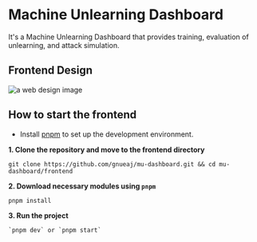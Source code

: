 # Machine Unlearning Dashboard
It's a Machine Unlearning Dashboard that provides training, evaluation of unlearning, and attack simulation.

## Frontend Design
<img src="https://github.com/gnueaj/mu-dashboard/blob/main/frontend/public/design.png" alt="a web design image" />

## How to start the frontend

* Install [pnpm](https://pnpm.io/installation) to set up the development environment.

**1. Clone the repository and move to the frontend directory**
```shell
git clone https://github.com/gnueaj/mu-dashboard.git && cd mu-dashboard/frontend
```

**2. Download necessary modules using `pnpm`**
```shell
pnpm install
```

**3. Run the project**
```shell
`pnpm dev` or `pnpm start`
```
